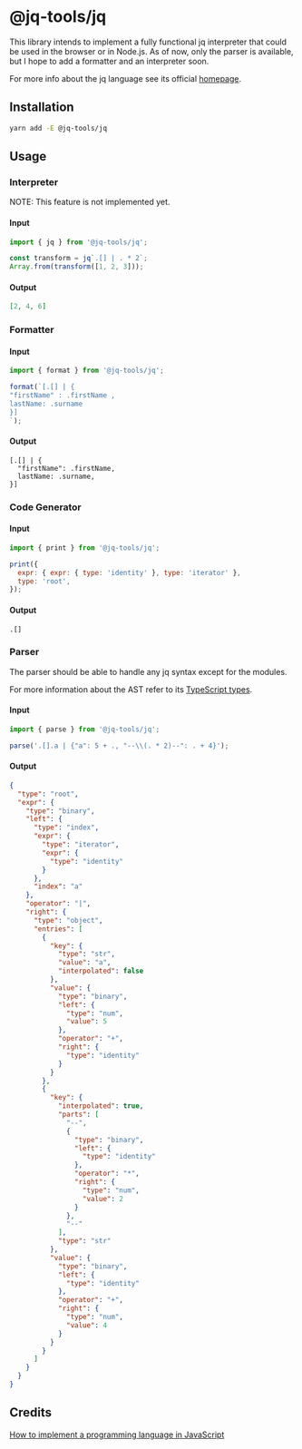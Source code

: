 # @jq-tools/jq

This library intends to implement a fully functional jq interpreter that could be used in the browser or in Node.js.
As of now, only the parser is available, but I hope to add a formatter and an interpreter soon.

For more info about the jq language see its official [homepage](https://stedolan.github.io/jq/).

## Installation

```bash
yarn add -E @jq-tools/jq
```

## Usage

### Interpreter

NOTE: This feature is not implemented yet.

#### Input

```js
import { jq } from '@jq-tools/jq';

const transform = jq`.[] | . * 2`;
Array.from(transform([1, 2, 3]));
```

#### Output

```json
[2, 4, 6]
```

### Formatter

#### Input

```js
import { format } from '@jq-tools/jq';

format(`[.[] | {
"firstName" : .firstName ,
lastName: .surname
}]
`);
```

#### Output

```jq
[.[] | {
  "firstName": .firstName,
  lastName: .surname,
}]
```

### Code Generator

#### Input

```js
import { print } from '@jq-tools/jq';

print({
  expr: { expr: { type: 'identity' }, type: 'iterator' },
  type: 'root',
});
```

#### Output

```jq
.[]
```

### Parser

The parser should be able to handle any jq syntax except for the modules.

For more information about the AST refer to its [TypeScript types](https://github.com/alexxander/jq-tools/blob/main/packages/jq/src/lib/parser/AST.ts).

#### Input

```js
import { parse } from '@jq-tools/jq';

parse('.[].a | {"a": 5 + ., "--\\(. * 2)--": . + 4}');
```

#### Output

```json
{
  "type": "root",
  "expr": {
    "type": "binary",
    "left": {
      "type": "index",
      "expr": {
        "type": "iterator",
        "expr": {
          "type": "identity"
        }
      },
      "index": "a"
    },
    "operator": "|",
    "right": {
      "type": "object",
      "entries": [
        {
          "key": {
            "type": "str",
            "value": "a",
            "interpolated": false
          },
          "value": {
            "type": "binary",
            "left": {
              "type": "num",
              "value": 5
            },
            "operator": "+",
            "right": {
              "type": "identity"
            }
          }
        },
        {
          "key": {
            "interpolated": true,
            "parts": [
              "--",
              {
                "type": "binary",
                "left": {
                  "type": "identity"
                },
                "operator": "*",
                "right": {
                  "type": "num",
                  "value": 2
                }
              },
              "--"
            ],
            "type": "str"
          },
          "value": {
            "type": "binary",
            "left": {
              "type": "identity"
            },
            "operator": "+",
            "right": {
              "type": "num",
              "value": 4
            }
          }
        }
      ]
    }
  }
}
```

## Credits

[How to implement a programming language in JavaScript](https://lisperator.net/pltut/)
